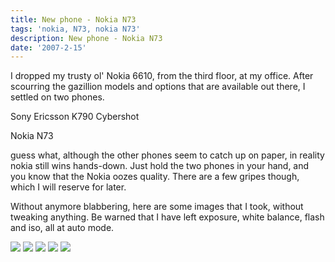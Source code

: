 ```yaml
---
title: New phone - Nokia N73
tags: 'nokia, N73, nokia N73'
description: New phone - Nokia N73
date: '2007-2-15'
---
```


I dropped my trusty ol' Nokia 6610, from the third floor, at my office. After scourring the gazillion models and options that are available out there, I settled on two phones.

Sony Ericsson K790 Cybershot

Nokia N73

guess what, although the other phones seem to catch up on paper, in reality nokia still wins hands-down. Just hold the two phones in your hand, and you know that the Nokia oozes quality. There are a few gripes though, which I will reserve for later.

Without anymore blabbering, here are some images that I took, without tweaking anything. Be warned that I have left exposure, white balance, flash and iso, all at auto mode.

[![](/images/15022007002_thumb6.jpg)][0] [![](/images/15022007010_thumb1.jpg)][1] [![](/images/15022007015_thumb1.jpg)][2] [![](/images/15022007021_thumb1.jpg)][3] [![](/images/15022007023_thumb1.jpg)][4]



[0]: http://shvelmur.com/images/wpress/NewphoneNokiaN73_13505/150220070028.jpg
[1]: http://shvelmur.com/images/wpress/NewphoneNokiaN73_13505/150220070103.jpg
[2]: http://shvelmur.com/images/wpress/NewphoneNokiaN73_13505/150220070153.jpg
[3]: http://shvelmur.com/images/wpress/NewphoneNokiaN73_13505/150220070213.jpg
[4]: http://shvelmur.com/images/wpress/NewphoneNokiaN73_13505/150220070233.jpg

